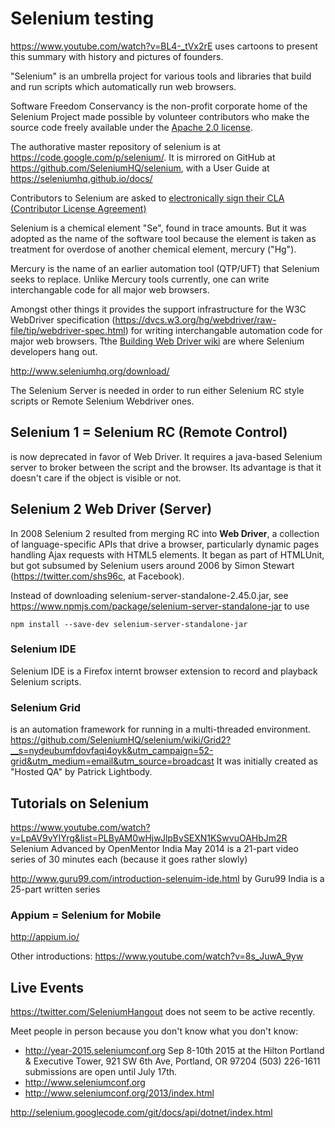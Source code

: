 # Selenium testing

https://www.youtube.com/watch?v=BL4-_tVx2rE
uses cartoons to present this summary with history and pictures of founders.

"Selenium" is an umbrella project for various tools and libraries that build and run 
scripts which automatically run web browsers. 

Software Freedom Conservancy is the non-profit corporate home of the Selenium Project 
made possible by volunteer contributors who make the source code freely
available under the [Apache 2.0 license](https://code.google.com/p/selenium/source/browse/COPYING).

The authorative master repository of selenium is at
https://code.google.com/p/selenium/.  It is mirrored on GitHub
at https://github.com/SeleniumHQ/selenium,
with a User Guide at https://seleniumhq.github.io/docs/

Contributors to Selenium are asked to [electronically sign their CLA (Contributor License Agreement)](https://docs.google.com/forms/d/11Z8LoYpTGUIwCegifVH1YtL9smxVDNk-fOykUZTAWhE/viewform?formkey=dFFjXzBzM1VwekFlOWFWMjFFRjJMRFE6MQ&hl=en_US#gid=0)

Selenium is a chemical element "Se", found in trace amounts.
But it was adopted as the name of the software tool
because the element is taken as treatment for overdose of another chemical element, mercury ("Hg").

Mercury is the name of an earlier automation tool (QTP/UFT) that Selenium seeks to replace.
Unlike Mercury tools currently, one can write interchangable code for all major web browsers.

Amongst other things it provides the support infrastructure for the W3C WebDriver specification
(https://dvcs.w3.org/hg/webdriver/raw-file/tip/webdriver-spec.html) 
for writing interchangable automation code for major web browsers.
Tthe [Building Web
Driver wiki](http://code.google.com/p/selenium/wiki/BuildingWebDriver) are where Selenium developers hang out.

http://www.seleniumhq.org/download/

The Selenium Server is needed in order to run either Selenium RC style scripts or Remote Selenium Webdriver ones. 
## Selenium 1 = Selenium RC (Remote Control)
is now deprecated in favor of Web Driver.
It requires a java-based Selenium server to broker between the script and the browser.
Its advantage is that it doesn't care if the object is visible or not.

## Selenium 2 Web Driver (Server)

In 2008 Selenium 2 resulted from merging RC into **Web Driver**,
a collection of language-specific APIs that drive a browser, particularly dynamic pages handling Ajax requests
with HTML5 elements. It began as part of HTMLUnit, but got subsumed by Selenium users
around 2006 by Simon Stewart (https://twitter.com/shs96c, at Facebook).

Instead of downloading selenium-server-standalone-2.45.0.jar, see 
https://www.npmjs.com/package/selenium-server-standalone-jar to use

```
npm install --save-dev selenium-server-standalone-jar
```

### Selenium IDE

Selenium IDE is a Firefox internt browser extension to record and playback Selenium scripts.

### Selenium Grid

is an automation framework for running in a multi-threaded environment.
https://github.com/SeleniumHQ/selenium/wiki/Grid2?__s=nydeubumfdovfaqi4oyk&utm_campaign=52-grid&utm_medium=email&utm_source=broadcast
It was initially created as "Hosted QA" by Patrick Lightbody.

## Tutorials on Selenium

https://www.youtube.com/watch?v=LpAV9vYIYrg&list=PLByAM0wHjwJlpBvSEXN1KSwvuOAHbJm2R
Selenium Advanced by OpenMentor India May 2014
is a 21-part video series of 30 minutes each (because it goes rather slowly)

http://www.guru99.com/introduction-selenuim-ide.html by Guru99 India
is a 25-part written series 

### Appium = Selenium for Mobile

http://appium.io/

Other introductions:
https://www.youtube.com/watch?v=8s_JuwA_9yw

## Live Events

https://twitter.com/SeleniumHangout
does not seem to be active recently.

Meet people in person because you don't know what you don't know:
* http://year-2015.seleniumconf.org Sep 8-10th 2015 at the Hilton Portland & Executive Tower, 921 SW 6th Ave, Portland, OR 97204
(503) 226-1611 submissions are open until July 17th.
* http://www.seleniumconf.org
* http://www.seleniumconf.org/2013/index.html

http://selenium.googlecode.com/git/docs/api/dotnet/index.html
